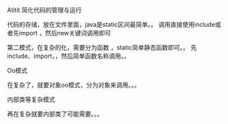 Atitit 简化代码的管理与运行

代码的存储，放在文件里面，java是static区间最简单。。
调用直接使用include或者先import ，然后new关键词调用即可

第二模式，在复杂的化，需要分为函数 ，static简单静态函数即可。。
先include、import，，然后简单函数名称调用。。

Oo模式

在复杂了，就要对象oo模式，分为对象来调用。。。

内部类等复杂模式

再在复杂就要内部类了可能需要。。。
